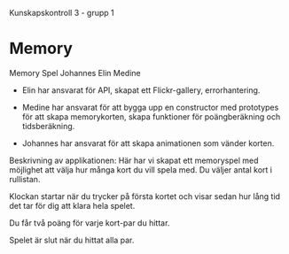 Kunskapskontroll 3 - grupp 1

# Memory
Memory Spel
Johannes
Elin
Medine


- Elin har ansvarat för API, skapat ett Flickr-gallery, errorhantering.

- Medine har ansvarat för att bygga upp en constructor med prototypes för att skapa memorykorten, skapa funktioner för poängberäkning och tidsberäkning.

- Johannes har ansvarat för att skapa animationen som vänder korten.



Beskrivning av applikationen:
Här har vi skapat ett memoryspel med möjlighet att välja hur många kort du vill spela med. Du väljer antal kort i rullistan.

Klockan startar när du trycker på första kortet och visar sedan hur lång tid det tar för dig att klara hela spelet.

Du får två poäng för varje kort-par du hittar. 

Spelet är slut när du hittat alla par. 



